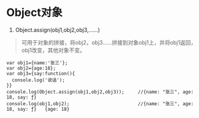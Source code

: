# Object对象

1. Object.assign(obj1,obj2,obj3,......)
> 可用于对象的拼接，将obj2，obj3......拼接到对象obj1上，并将obj1返回，obj1改变，其他对象不变。

```
var obj1={name:'张三'};
var obj2={age:18};
var obj3={say:function(){
  console.log('说话');
}}
console.log(Object.assign(obj1,obj2,obj3));     //{name: "张三", age: 18, say: ƒ}
console.log(obj1,obj2);                         //{name: "张三", age: 18, say: ƒ}   {age: 18}
```
